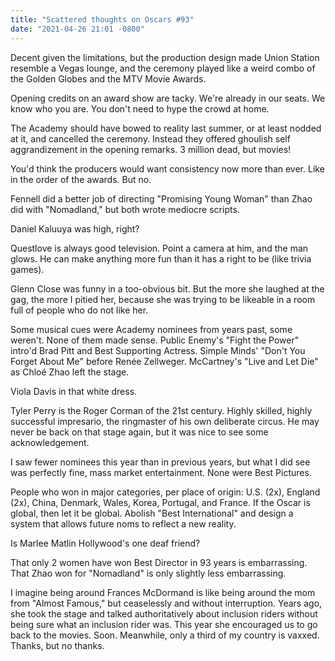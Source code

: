 ```yaml
---
title: "Scattered thoughts on Oscars #93"
date: "2021-04-26 21:01 -0800"
---
```

Decent given the limitations, but the production design made Union Station resemble a Vegas lounge, and the ceremony played like a weird combo of the Golden Globes and the MTV Movie Awards.

Opening credits on an award show are tacky. We're already in our seats. We know who you are. You don't need to hype the crowd at home.

The Academy should have bowed to reality last summer, or at least nodded at it, and cancelled the ceremony. Instead they offered ghoulish self aggrandizement in the opening remarks. 3 million dead, but movies!

You'd think the producers would want consistency now more than ever. Like in the order of the awards. But no.

Fennell did a better job of directing "Promising Young Woman" than Zhao did with "Nomadland," but both wrote mediocre scripts.

Daniel Kaluuya was high, right?

Questlove is always good television. Point a camera at him, and the man glows. He can make anything more fun than it has a right to be (like trivia games).

Glenn Close was funny in a too-obvious bit. But the more she laughed at the gag, the more I pitied her, because she was trying to be likeable in a room full of people who do not like her.

Some musical cues were Academy nominees from years past, some weren't. None of them made sense. Public Enemy's "Fight the Power" intro'd Brad Pitt and Best Supporting Actress. Simple Minds' "Don't You Forget About Me" before Renée Zellweger. McCartney's "Live and Let Die" as Chloé Zhao left the stage.

Viola Davis in that white dress.

Tyler Perry is the Roger Corman of the 21st century. Highly skilled, highly successful impresario, the ringmaster of his own deliberate circus. He may never be back on that stage again, but it was nice to see some acknowledgement.

I saw fewer nominees this year than in previous years, but what I did see was perfectly fine, mass market entertainment. None were Best Pictures.

People who won in major categories, per place of origin: U.S. (2x), England (2x), China, Denmark, Wales, Korea, Portugal, and France. If the Oscar is global, then let it be global. Abolish "Best International" and design a system that allows future noms to reflect a new reality.

Is Marlee Matlin Hollywood's one deaf friend?

That only 2 women have won Best Director in 93 years is embarrassing. That Zhao won for "Nomadland" is only slightly less embarrassing.

I imagine being around Frances McDormand is like being around the mom from "Almost Famous," but ceaselessly and without interruption. Years ago, she took the stage and talked authoritatively about inclusion riders without being sure what an inclusion rider was. This year she encouraged us to go back to the movies. Soon. Meanwhile, only a third of my country is vaxxed. Thanks, but no thanks.
